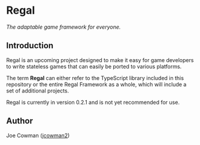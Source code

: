 # Regal
*The adaptable game framework for everyone.*

## Introduction

Regal is an upcoming project designed to make it easy for game developers to write stateless games that can easily be ported to various platforms.

The term **Regal** can either refer to the TypeScript library included in this repository or the entire Regal Framework as a whole, which will include a set of additional projects.

Regal is currently in version 0.2.1 and is not yet recommended for use.

## Author

Joe Cowman ([jcowman2](https://github.com/jcowman2))

